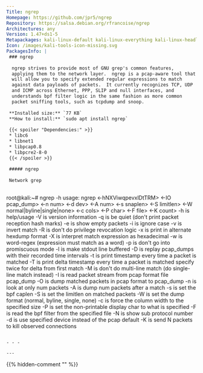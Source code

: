 ```yaml
---
Title: ngrep
Homepage: https://github.com/jpr5/ngrep
Repository: https://salsa.debian.org/rfrancoise/ngrep
Architectures: any
Version: 1.47+ds1-5
Metapackages: kali-linux-default kali-linux-everything kali-linux-headless kali-linux-large 
Icon: /images/kali-tools-icon-missing.svg
PackagesInfo: |
 ### ngrep
 
  ngrep strives to provide most of GNU grep's common features,
  applying them to the network layer.  ngrep is a pcap-aware tool that
  will allow you to specify extended regular expressions to match
  against data payloads of packets.  It currently recognizes TCP, UDP
  and ICMP across Ethernet, PPP, SLIP and null interfaces, and
  understands bpf filter logic in the same fashion as more common
  packet sniffing tools, such as tcpdump and snoop.
 
 **Installed size:** `77 KB`  
 **How to install:** `sudo apt install ngrep`  
 
 {{< spoiler "Dependencies:" >}}
 * libc6 
 * libnet1 
 * libpcap0.8 
 * libpcre2-8-0 
 {{< /spoiler >}}
 
 ##### ngrep
 
 Network grep
 
 ```
 root@kali:~# ngrep -h
 usage: ngrep <-hNXViwqpevxlDtTRM> <-IO pcap_dump> <-n num> <-d dev> <-A num>
              <-s snaplen> <-S limitlen> <-W normal|byline|single|none> <-c cols>
              <-P char> <-F file>             <-K count>
              <match expression> <bpf filter>
    -h  is help/usage
    -V  is version information
    -q  is be quiet (don't print packet reception hash marks)
    -e  is show empty packets
    -i  is ignore case
    -v  is invert match
    -R  is don't do privilege revocation logic
    -x  is print in alternate hexdump format
    -X  is interpret match expression as hexadecimal
    -w  is word-regex (expression must match as a word)
    -p  is don't go into promiscuous mode
    -l  is make stdout line buffered
    -D  is replay pcap_dumps with their recorded time intervals
    -t  is print timestamp every time a packet is matched
    -T  is print delta timestamp every time a packet is matched
          specify twice for delta from first match
    -M  is don't do multi-line match (do single-line match instead)
    -I  is read packet stream from pcap format file pcap_dump
    -O  is dump matched packets in pcap format to pcap_dump
    -n  is look at only num packets
    -A  is dump num packets after a match
    -s  is set the bpf caplen
    -S  is set the limitlen on matched packets
    -W  is set the dump format (normal, byline, single, none)
    -c  is force the column width to the specified size
    -P  is set the non-printable display char to what is specified
    -F  is read the bpf filter from the specified file
    -N  is show sub protocol number
    -d  is use specified device instead of the pcap default
    -K  is send N packets to kill observed connections
 ```
 
 - - -
 
---
```

{{% hidden-comment "<!--Do not edit anything above this line-->" %}}
